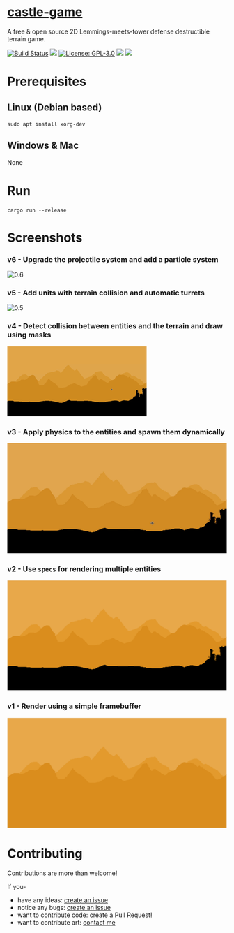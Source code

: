 # [castle-game](https://tversteeg.itch.io/castle-game)
A free & open source 2D Lemmings-meets-tower defense destructible terrain game.

[![Build Status](https://travis-ci.org/tversteeg/castle-game.svg?branch=master)](https://travis-ci.org/tversteeg/castle-game) [![](https://img.shields.io/crates/v/castle-game.svg)](https://crates.io/crates/castle-game) [![License: GPL-3.0](https://img.shields.io/crates/l/castle-game.svg)](#license) [![](https://img.shields.io/crates/d/castle-game.svg)](#downloads) [![](https://tokei.rs/b1/github/tversteeg/castle-game)](https://github.com/Aaronepower/tokei)

# Prerequisites

## Linux (Debian based)

    sudo apt install xorg-dev

## Windows & Mac

None

# Run

    cargo run --release

# Screenshots

### v6 - Upgrade the projectile system and add a particle system
![0.6](img/screengrab6.gif?raw=true)

### v5 - Add units with terrain collision and automatic turrets
![0.5](img/screengrab5.gif?raw=true)

### v4 - Detect collision between entities and the terrain and draw using masks
![0.4](img/screengrab4.gif?raw=true)

### v3 - Apply physics to the entities and spawn them dynamically
![0.3](img/screengrab3.gif?raw=true)

### v2 - Use `specs` for rendering multiple entities
![0.2](img/screenshot2.png?raw=true)

### v1 - Render using a simple framebuffer
![0.1](img/screenshot1.png?raw=true)

# Contributing

Contributions are more than welcome!

If you-

- have any ideas: [create an issue](https://github.com/tversteeg/castle-game/issues/new)
- notice any bugs: [create an issue](https://github.com/tversteeg/castle-game/issues/new)
- want to contribute code: create a Pull Request!
- want to contribute art: [contact me](mailto:thomasversteeg@gmx.com)
